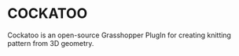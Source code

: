 # COCKATOO
Cockatoo is an open-source Grasshopper PlugIn for creating knitting pattern from 3D geometry.
